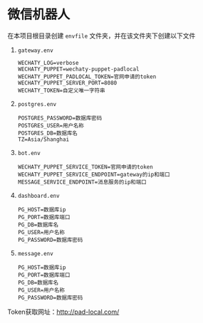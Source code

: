 # 微信机器人

在本项目根目录创建 `envfile` 文件夹，并在该文件夹下创建以下文件

1. `gateway.env`
	```.env
	WECHATY_LOG=verbose
	WECHATY_PUPPET=wechaty-puppet-padlocal
	WECHATY_PUPPET_PADLOCAL_TOKEN=官网申请的token
	WECHATY_PUPPET_SERVER_PORT=8080
	WECHATY_TOKEN=自定义唯一字符串
	```

2. `postgres.env`

   ```.env
   POSTGRES_PASSWORD=数据库密码
   POSTGRES_USER=用户名称
   POSTGRES_DB=数据库名
   TZ=Asia/Shanghai
   ```


3. `bot.env`

   ```.env
   WECHATY_PUPPET_SERVICE_TOKEN=官网申请的token
   WECHATY_PUPPET_SERVICE_ENDPOINT=gateway的ip和端口
   MESSAGE_SERVICE_ENDPOINT=消息服务的ip和端口
   ```

4. `dashboard.env`

   ```.env
   PG_HOST=数据库ip
   PG_PORT=数据库端口
   PG_DB=数据库名
   PG_USER=用户名称
   PG_PASSWORD=数据库密码
   ```
   
5. `message.env`

   ```.env
   PG_HOST=数据库ip
   PG_PORT=数据库端口
   PG_DB=数据库名
   PG_USER=用户名称
   PG_PASSWORD=数据库密码
   ```
   
   

Token获取网址：http://pad-local.com/

